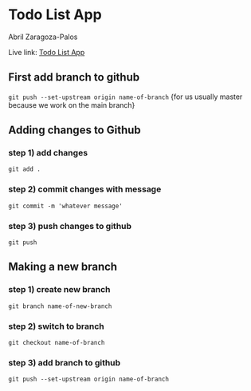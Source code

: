 # Todo List App

Abril Zaragoza-Palos

Live link: [Todo List App](http://localhost:8000)

## First add branch to github

`git push --set-upstream origin name-of-branch` {for us usually master because we work on the main branch}

## Adding changes to Github

### step 1) add changes

`git add .`

### step 2) commit changes with message

`git commit -m 'whatever message'`

### step 3) push changes to github

`git push`

## Making a new branch

### step 1) create new branch

`git branch name-of-new-branch`

### step 2) switch to branch

`git checkout name-of-branch`

### step 3) add branch to github

`git push --set-upstream origin name-of-branch`
